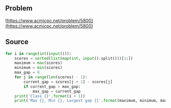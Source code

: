 ## Problem

[https://www.acmicpc.net/problem/5800](https://www.acmicpc.net/problem/5800)

## Source

```py
for i in range(int(input())):
    scores = sorted(list(map(int, input().split()))[1:])
    maximum = max(scores)
    minimum = min(scores)
    max_gap = 0
    for j in range(len(scores) - 1):
        current_gap = scores[j + 1] - scores[j]
        if current_gap > max_gap:
            max_gap = current_gap
    print('Class {}'.format(i + 1))
    print('Max {}, Min {}, Largest gap {}'.format(maximum, minimum, max_gap))
```

